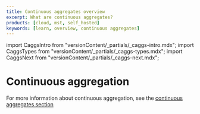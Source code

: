 ```yaml
---
title: Continuous aggregates overview
excerpt: What are continuous aggregates?
products: [cloud, mst, self_hosted]
keywords: [learn, overview, continuous aggregates]
---
```


import CaggsIntro from "versionContent/_partials/_caggs-intro.mdx";
import CaggsTypes from "versionContent/_partials/_caggs-types.mdx";
import CaggsNext from "versionContent/_partials/_caggs-next.mdx";

# Continuous aggregation

<CaggsIntro />

<CaggsTypes />

<CaggsNext />

For more information about continuous aggregation, see the
[continuous aggregates section][caggs]

[caggs]: /use-timescale/:currentVersion:/continuous-aggregates/
